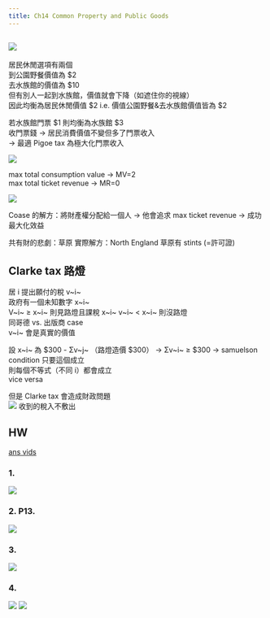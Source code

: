 ```yaml
---
title: Ch14 Common Property and Public Goods
---
```

<!-- # Ch14 Common Property and Public Goods -->
![](https://i.imgur.com/YJWcKuO.png)
---
居民休閒選項有兩個  
到公園野餐價值為 \$2   
去水族館的價值為 ​\$10  
但有別人一起到水族館，價值就會下降（如遮住你的視線）  
因此均衡為居民休閒價值 \$2 i.e. 價值公園野餐&去水族館價值皆為 $2  

若水族館門票 \$1 則均衡為水族館 $3  
收門票錢 → 居民消費價值不變但多了門票收入  
→ 最適 Pigoe tax 為極大化門票收入

![](https://i.imgur.com/gNF0oI0.png)


max total consumption value → MV=2  
max total ticket revenue → MR=0  

![](https://i.imgur.com/JbYDgxq.png)

Coase 的解方：將財產權分配給一個人 → 他會追求 max ticket revenue → 成功最大化效益  

共有財的悲劇：草原
實際解方：North England 草原有 stints (=許可證)  

## Clarke tax 路燈
居 i 提出願付的稅 v~i~  
政府有一個未知數字 x~i~  
V~i~ $\geq$ x~i~ 則見路燈且課稅 x~i~ 
v~i~ < x~i~ 則沒路燈  
同哥德 vs. 出版商 case  
v~i~ 會是真實的價值  

設 x~i~ 為 $300 - Σv~j~  （路燈造價 $300）
→ Σv~i~ $\geq$ $300 → samuelson condition
只要這個成立  
則每個不等式（不同 i）都會成立  
vice versa  

但是 Clarke tax 會造成財政問題  
![](https://i.imgur.com/KjtquUi.png)
收到的稅入不敷出  

## HW
[ans vids](https://drive.google.com/drive/u/3/folders/1t9OEsLQmywf06btfjtJ5WFFZXe7zUFBh)
### 1.
![](https://i.imgur.com/HFyYVz0.png)
### 2. P13.
![](https://i.imgur.com/bwogDhI.png)

### 3.

![](https://i.imgur.com/YDkYdXF.png)
### 4.
![](https://i.imgur.com/4ld5sDb.png)
![](https://i.imgur.com/GLiO0UZ.png)